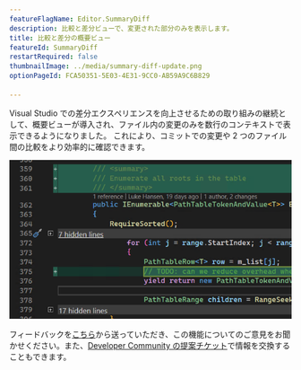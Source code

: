 ```yaml
---
featureFlagName: Editor.SummaryDiff
description: 比較と差分ビューで、変更された部分のみを表示します。
title: 比較と差分の概要ビュー
featureId: SummaryDiff
restartRequired: false
thumbnailImage: ../media/summary-diff-update.png
optionPageId: FCA50351-5E03-4E31-9CC0-AB59A9C6B829

---
```



Visual Studio での差分エクスペリエンスを向上させるための取り組みの継続として、概要ビューが導入され、ファイル内の変更のみを数行のコンテキストで表示できるようになりました。 これにより、コミットでの変更や 2 つのファイル間の比較をより効率的に確認できます。

![概要 差分](../media/summary-diff-update.png "概要 差分")

フィードバックを[こちら](https://aka.ms/SummaryDiff)から送っていただき、この機能についてのご意見をお聞かせください。また、[Developer Community の提案チケット](https://developercommunity.visualstudio.com/t/git-differences-show-only-differences-and-omit-lin/1193376)で情報を交換することもできます。

